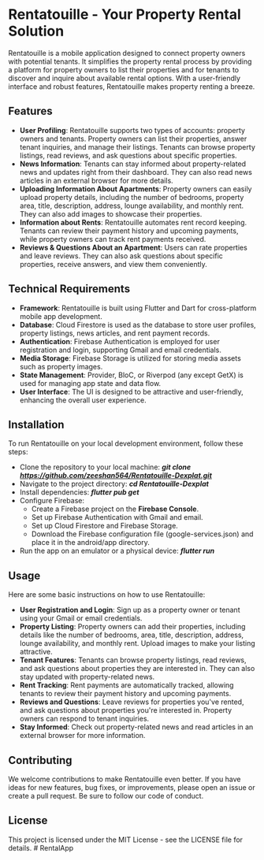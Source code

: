 # Rentatouille - Your Property Rental Solution
Rentatouille is a mobile application designed to connect property owners with potential tenants. It simplifies the property rental process by providing a platform for property owners to list their properties and for tenants to discover and inquire about available rental options. With a user-friendly interface and robust features, Rentatouille makes property renting a breeze.

## Features
- **User Profiling**: Rentatouille supports two types of accounts: property owners and tenants. Property owners can list their properties, answer tenant inquiries, and manage their listings. Tenants can browse property listings, read reviews, and ask questions about specific properties.
- **News Information**: Tenants can stay informed about property-related news and updates right from their dashboard. They can also read news articles in an external browser for more details.
- **Uploading Information About Apartments**: Property owners can easily upload property details, including the number of bedrooms, property area, title, description, address, lounge availability, and monthly rent. They can also add images to showcase their properties.
- **Information about Rents**: Rentatouille automates rent record keeping. Tenants can review their payment history and upcoming payments, while property owners can track rent payments received.
- **Reviews & Questions About an Apartment**: Users can rate properties and leave reviews. They can also ask questions about specific properties, receive answers, and view them conveniently.

## Technical Requirements
- **Framework**: Rentatouille is built using Flutter and Dart for cross-platform mobile app development.
- **Database**: Cloud Firestore is used as the database to store user profiles, property listings, news articles, and rent payment records.
- **Authentication**: Firebase Authentication is employed for user registration and login, supporting Gmail and email credentials.
- **Media Storage**: Firebase Storage is utilized for storing media assets such as property images.
- **State Management**: Provider, BloC, or Riverpod (any except GetX) is used for managing app state and data flow.
- **User Interface**: The UI is designed to be attractive and user-friendly, enhancing the overall user experience.

## Installation
To run Rentatouille on your local development environment, follow these steps:

- Clone the repository to your local machine: ***git clone https://github.com/zeeshan564/Rentatouille-Dexplat.git***
- Navigate to the project directory: ***cd Rentatouille-Dexplat***
- Install dependencies: ***flutter pub get***
- Configure Firebase:
  - Create a Firebase project on the **Firebase Console**.
  - Set up Firebase Authentication with Gmail and email.
  - Set up Cloud Firestore and Firebase Storage.
  - Download the Firebase configuration file (google-services.json) and place it in the android/app directory.
- Run the app on an emulator or a physical device: ***flutter run***

## Usage
Here are some basic instructions on how to use Rentatouille:

- **User Registration and Login**: Sign up as a property owner or tenant using your Gmail or email credentials.
- **Property Listing**: Property owners can add their properties, including details like the number of bedrooms, area, title, description, address, lounge availability, and monthly rent. Upload images to make your listing attractive.
- **Tenant Features**: Tenants can browse property listings, read reviews, and ask questions about properties they are interested in. They can also stay updated with property-related news.
- **Rent Tracking**: Rent payments are automatically tracked, allowing tenants to review their payment history and upcoming payments.
- **Reviews and Questions**: Leave reviews for properties you've rented, and ask questions about properties you're interested in. Property owners can respond to tenant inquiries.
- **Stay Informed**: Check out property-related news and read articles in an external browser for more information.

## Contributing
We welcome contributions to make Rentatouille even better. If you have ideas for new features, bug fixes, or improvements, please open an issue or create a pull request. Be sure to follow our code of conduct.

## License
This project is licensed under the MIT License - see the LICENSE file for details.
#   R e n t a l A p p  
 